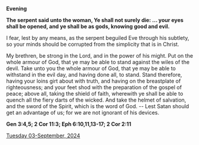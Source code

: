 **Evening**

**The serpent said unto the woman, Ye shall not surely die: ... your eyes shall be opened, and ye shall be as gods, knowing good and evil.**
 
I fear, lest by any means, as the serpent beguiled Eve through his subtlety, so your minds should be corrupted from the simplicity that is in Christ.
 
My brethren, be strong in the Lord, and in the power of his might. Put on the whole armour of God, that ye may be able to stand against the wiles of the devil. Take unto you the whole armour of God, that ye may be able to withstand in the evil day, and having done all, to stand. Stand therefore, having your loins girt about with truth, and having on the breastplate of righteousness; and your feet shod with the preparation of the gospel of peace; above all, taking the shield of faith, wherewith ye shall be able to quench all the fiery darts of the wicked. And take the helmet of salvation, and the sword of the Spirit, which is the word of God. -- Lest Satan should get an advantage of us; for we are not ignorant of his devices.  

**Gen 3:4,5; 2 Cor 11:3; Eph 6:10,11,13-17; 2 Cor 2:11**

[Tuesday 03-September, 2024](https://t.me/daily_light)
